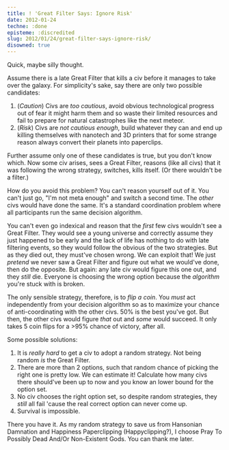 ```yaml
---
title: ! 'Great Filter Says: Ignore Risk'
date: 2012-01-24
techne: :done
episteme: :discredited
slug: 2012/01/24/great-filter-says-ignore-risk/
disowned: true
---
```


Quick, maybe silly thought.

Assume there is a late Great Filter that kills a civ before it manages to take over the galaxy. For simplicity's sake, say there are only two possible candidates:

1. (*Caution*) Civs are *too cautious*, avoid obvious technological progress out of fear it might harm them and so waste their limited resources and fail to prepare for natural catastrophes like the next meteor.
2. (*Risk*) Civs are *not cautious enough*, build whatever they can and end up killing themselves with nanotech and 3D printers that for some strange reason always convert their planets into paperclips.

Further assume only one of these candidates is true, but you don't know which. Now some civ arises, sees a Great Filter, reasons (like all civs) that it was following the wrong strategy, switches, kills itself. (Or there wouldn't be a filter.) 

How do you avoid this problem? You can't reason yourself out of it. You can't just go, "I'm not meta enough" and switch a second time. The *other* civs would have done the same. It's a standard coordination problem where all participants run the same decision algorithm.

You can't even go indexical and reason that the *first* few civs wouldn't see a Great Filter. They would see a young universe and correctly assume they just happened to be early and the lack of life has nothing to do with late filtering events, so they would follow the obvious of the two strategies. But as they died out, they must've chosen wrong. We can exploit that! We just *pretend* we never saw a Great Filter and figure out what we would've done, then do the opposite. But again: any late civ would figure this one out, and they *still* die. Everyone is choosing the wrong option because the *algorithm* you're stuck with is broken.

The only sensible strategy, therefore, is to *flip a coin*. You *must* act independently from your decision algorithm so as to maximize your chance of anti-coordinating with the other civs. 50% is the best you've got. But then, the other civs would figure *that* out and *some* would succeed. It only takes 5 coin flips for a >95% chance of victory, after all. 

Some possible solutions: 

1. It is *really hard* to get a civ to adopt a random strategy. Not being random *is* the Great Filter.
2. There are more than 2 options, such that random chance of picking the right one is pretty low. We can estimate it! Calculate how many civs there should've been up to now and you know an lower bound for the option set.
3. No civ chooses the right option set, so despite random strategies, they *still* all fail 'cause the real correct option can never come up.
4. Survival is impossible.

There you have it. As my random strategy to save us from Hansonian Damnation and Happiness Paperclipping (Happyclipping?), I choose Pray To Possibly Dead And/Or Non-Existent Gods. You can thank me later.
